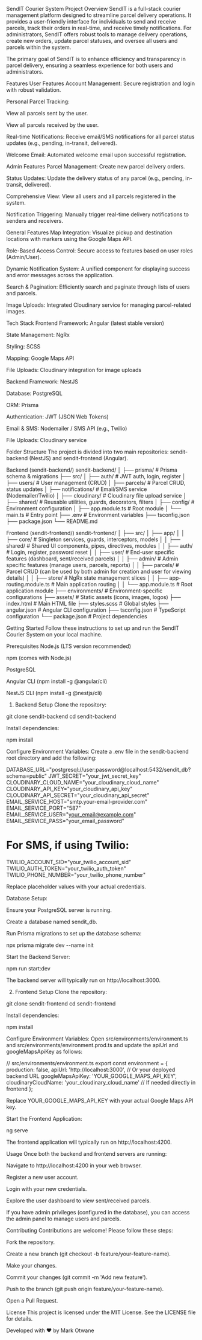 SendIT Courier System
Project Overview
SendIT is a full-stack courier management platform designed to streamline parcel delivery operations. It provides a user-friendly interface for individuals to send and receive parcels, track their orders in real-time, and receive timely notifications. For administrators, SendIT offers robust tools to manage delivery operations, create new orders, update parcel statuses, and oversee all users and parcels within the system.

The primary goal of SendIT is to enhance efficiency and transparency in parcel delivery, ensuring a seamless experience for both users and administrators.

Features
User Features
Account Management: Secure registration and login with robust validation.

Personal Parcel Tracking:

View all parcels sent by the user.

View all parcels received by the user.

Real-time Notifications: Receive email/SMS notifications for all parcel status updates (e.g., pending, in-transit, delivered).

Welcome Email: Automated welcome email upon successful registration.

Admin Features
Parcel Management: Create new parcel delivery orders.

Status Updates: Update the delivery status of any parcel (e.g., pending, in-transit, delivered).

Comprehensive View: View all users and all parcels registered in the system.

Notification Triggering: Manually trigger real-time delivery notifications to senders and receivers.

General Features
Map Integration: Visualize pickup and destination locations with markers using the Google Maps API.

Role-Based Access Control: Secure access to features based on user roles (Admin/User).

Dynamic Notification System: A unified component for displaying success and error messages across the application.

Search & Pagination: Efficiently search and paginate through lists of users and parcels.

Image Uploads: Integrated Cloudinary service for managing parcel-related images.

Tech Stack
Frontend
Framework: Angular (latest stable version)

State Management: NgRx

Styling: SCSS

Mapping: Google Maps API

File Uploads: Cloudinary integration for image uploads

Backend
Framework: NestJS

Database: PostgreSQL

ORM: Prisma

Authentication: JWT (JSON Web Tokens)

Email & SMS: Nodemailer / SMS API (e.g., Twilio)

File Uploads: Cloudinary service

Folder Structure
The project is divided into two main repositories: sendit-backend (NestJS) and sendit-frontend (Angular).

Backend (sendit-backend/)
sendit-backend/
│
├── prisma/                        # Prisma schema & migrations
├── src/
│   ├── auth/                      # JWT auth, login, register
│   ├── users/                     # User management (CRUD)
│   ├── parcels/                   # Parcel CRUD, status updates
│   ├── notifications/            # Email/SMS service (Nodemailer/Twilio)
│   ├── cloudinary/               # Cloudinary file upload service
│   ├── shared/                   # Reusable utilities, guards, decorators, filters
│   ├── config/                   # Environment configuration
│   ├── app.module.ts             # Root module
│   └── main.ts                   # Entry point
├── .env                          # Environment variables
├── tsconfig.json
├── package.json
└── README.md

Frontend (sendit-frontend/)
sendit-frontend/
│
├── src/
│   ├── app/
│   │   ├── core/                       # Singleton services, guards, interceptors, models
│   │   ├── shared/                     # Shared UI components, pipes, directives, modules
│   │   ├── auth/                       # Login, register, password reset
│   │   ├── user/                       # End-user specific features (dashboard, sent/received parcels)
│   │   ├── admin/                      # Admin specific features (manage users, parcels, reports)
│   │   ├── parcels/                    # Parcel CRUD (can be used by both admin for creation and user for viewing details)
│   │   ├── store/                      # NgRx state management slices
│   │   ├── app-routing.module.ts       # Main application routing
│   │   └── app.module.ts               # Root application module
├── environments/                     # Environment-specific configurations
├── assets/                           # Static assets (icons, images, logos)
├── index.html                        # Main HTML file
├── styles.scss                       # Global styles
├── angular.json                      # Angular CLI configuration
├── tsconfig.json                     # TypeScript configuration
└── package.json                      # Project dependencies

Getting Started
Follow these instructions to set up and run the SendIT Courier System on your local machine.

Prerequisites
Node.js (LTS version recommended)

npm (comes with Node.js)

PostgreSQL

Angular CLI (npm install -g @angular/cli)

NestJS CLI (npm install -g @nestjs/cli)

1. Backend Setup
Clone the repository:

git clone <your-backend-repo-url> sendit-backend
cd sendit-backend

Install dependencies:

npm install

Configure Environment Variables:
Create a .env file in the sendit-backend root directory and add the following:

DATABASE_URL="postgresql://user:password@localhost:5432/sendit_db?schema=public"
JWT_SECRET="your_jwt_secret_key"
CLOUDINARY_CLOUD_NAME="your_cloudinary_cloud_name"
CLOUDINARY_API_KEY="your_cloudinary_api_key"
CLOUDINARY_API_SECRET="your_cloudinary_api_secret"
EMAIL_SERVICE_HOST="smtp.your-email-provider.com"
EMAIL_SERVICE_PORT="587"
EMAIL_SERVICE_USER="your_email@example.com"
EMAIL_SERVICE_PASS="your_email_password"
# For SMS, if using Twilio:
TWILIO_ACCOUNT_SID="your_twilio_account_sid"
TWILIO_AUTH_TOKEN="your_twilio_auth_token"
TWILIO_PHONE_NUMBER="your_twilio_phone_number"

Replace placeholder values with your actual credentials.

Database Setup:

Ensure your PostgreSQL server is running.

Create a database named sendit_db.

Run Prisma migrations to set up the database schema:

npx prisma migrate dev --name init

Start the Backend Server:

npm run start:dev

The backend server will typically run on http://localhost:3000.

2. Frontend Setup
Clone the repository:

git clone <your-frontend-repo-url> sendit-frontend
cd sendit-frontend

Install dependencies:

npm install

Configure Environment Variables:
Open src/environments/environment.ts and src/environments/environment.prod.ts and update the apiUrl and googleMapsApiKey as follows:

// src/environments/environment.ts
export const environment = {
  production: false,
  apiUrl: 'http://localhost:3000', // Or your deployed backend URL
  googleMapsApiKey: 'YOUR_GOOGLE_MAPS_API_KEY',
  cloudinaryCloudName: 'your_cloudinary_cloud_name' // If needed directly in frontend
};

Replace YOUR_GOOGLE_MAPS_API_KEY with your actual Google Maps API key.

Start the Frontend Application:

ng serve

The frontend application will typically run on http://localhost:4200.

Usage
Once both the backend and frontend servers are running:

Navigate to http://localhost:4200 in your web browser.

Register a new user account.

Login with your new credentials.

Explore the user dashboard to view sent/received parcels.

If you have admin privileges (configured in the database), you can access the admin panel to manage users and parcels.

Contributing
Contributions are welcome! Please follow these steps:

Fork the repository.

Create a new branch (git checkout -b feature/your-feature-name).

Make your changes.

Commit your changes (git commit -m 'Add new feature').

Push to the branch (git push origin feature/your-feature-name).

Open a Pull Request.

License
This project is licensed under the MIT License. See the LICENSE file for details.

Developed with ❤️ by Mark Otwane
